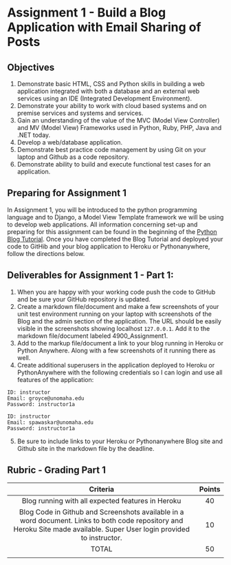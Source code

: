 # Assignment 1 - Build a Blog Application with Email Sharing of Posts

## Objectives
1. Demonstrate basic HTML, CSS and Python skills in building a web application integrated with both a database and an external web services using an IDE (Integrated Development Environment).
2. Demonstrate your ability to work with cloud based systems and on premise services and systems and services.
3. Gain an understanding of the value of the MVC (Model View Controller) and MV (Model View) Frameworks used in Python, Ruby, PHP, Java and  .NET today.
4. Develop a web/database application.
5. Demonstrate best practice code management by using Git on your laptop and Github as a code repository.  
6. Demonstrate ability to build and execute functional test cases for an application.
 
## Preparing for Assignment 1 
In Assignment 1, you will be introduced to the python programming language and to Django, a Model View Template framework we will be using to develop web applications. All information concerning set-up and preparing for this assignment can be found in the beginning of the [Python Blog Tutorial](django2_by_example_blog_tutorial.md). Once you have completed the Blog Tutorial and deployed your code to GitHib and your blog application to Heroku or Pythonanywhere, follow the directions below.

## Deliverables for Assignment 1 - Part 1:
1. When you are happy with your working code push the code to GitHub and be sure your GitHub repository is updated.
2. Create a markdown file/document and make a few screenshots of your unit test environment running on your laptop with screenshots of the Blog and the admin section of the application. The URL should be easily visible in the screenshots showing localhost `127.0.0.1`. Add it to the markdown file/document labeled 4900_Assignment1.
3. Add to the markup file/document a link to your blog running in Heroku or Python Anywhere. Along with a few screenshots of it running there as well.
4. Create additional superusers in the application deployed to Heroku or PythonAnywhere with the following credentials so I can login and use all features of the application:
```script
ID: instructor
Email: groyce@unomaha.edu
Password: instructor1a

ID: instructor
Email: spawaskar@unomaha.edu
Password: instructor1a
```
5. Be sure to include links to your Heroku or Pythonanywhere Blog site and Github site in the markdown file by the deadline.

## Rubric - Grading Part 1

| Criteria | Points |
|:----------------------------------------------------------------------------------:|:--------------------:|
| Blog running with all expected features in Heroku                                  | 40                   |
| Blog Code in Github and Screenshots available in a word document.  Links to both code repository and Heroku Site made available. Super User login provided to instructor.                                  | 10                   |
| TOTAL                                                                              | 50                   |
|  |  |

